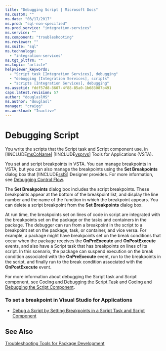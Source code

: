 ```yaml
---
title: "Debugging Script | Microsoft Docs"
ms.custom: ""
ms.date: "03/17/2017"
ms.prod: "sql-non-specified"
ms.prod_service: "integration-services"
ms.service: ""
ms.component: "troubleshooting"
ms.reviewer: ""
ms.suite: "sql"
ms.technology: 
  - "integration-services"
ms.tgt_pltfrm: ""
ms.topic: "article"
helpviewer_keywords: 
  - "Script task [Integration Services], debugging"
  - "debugging [Integration Services], scripts"
  - "scripts [Integration Services], debugging"
ms.assetid: fddf57d8-8607-4f88-85a0-1b683087b491
caps.latest.revision: 57
author: "douglaslMS"
ms.author: "douglasl"
manager: "craigg"
ms.workload: "Inactive"
---
```

# Debugging Script
  You write the scripts that the Script task and Script component use, in [!INCLUDE[msCoName](../../includes/msconame-md.md)] [!INCLUDE[vsprvs](../../includes/vsprvs-md.md)] Tools for Applications (VSTA).  
  
 You set and script breakpoints in VSTA. You can manage breakpoints in VSTA, but you can also manage the breakpoints using the **Set Breakpoints** dialog box that [!INCLUDE[ssIS](../../includes/ssis-md.md)] Designer provides. For more information, see [Debugging Control Flow](../../integration-services/troubleshooting/debugging-control-flow.md).  
  
 The **Set Breakpoints** dialog box includes the script breakpoints. These breakpoints appear at the bottom of the breakpoint list, and display the line number and the name of the function in which the breakpoint appears. You can delete a script breakpoint from the **Set Breakpoints** dialog box.  
  
 At run time, the breakpoints set on lines of code in script are integrated with the breakpoints set on the package or the tasks and containers in the package. The debugger can run from a breakpoint in the script to a breakpoint set on the package, task, or container, and vice versa. For example, a package might have breakpoints set on the break conditions that occur when the package receives the **OnPreExecute** and **OnPostExecute** events, and also have a Script task that has breakpoints on lines of its script. In this scenario, the package can suspend execution on the break condition associated with the **OnPreExecute** event, run to the breakpoints in the script, and finally run to the break condition associated with the **OnPostExecute** event.  
  
 For more information about debugging the Script task and Script component, see [Coding and Debugging the Script Task](../../integration-services/extending-packages-scripting/task/coding-and-debugging-the-script-task.md) and [Coding and Debugging the Script Component](../../integration-services/extending-packages-scripting/data-flow-script-component/coding-and-debugging-the-script-component.md).  
  
### To set a breakpoint in Visual Studio for Applications  
  
-   [Debug a Script by Setting Breakpoints in a Script Task and Script Component](../../integration-services/extending-packages-scripting/debug-a-script-by-setting-breakpoints-in-a-script-task-and-script-component.md)  
  
## See Also  
 [Troubleshooting Tools for Package Development](../../integration-services/troubleshooting/troubleshooting-tools-for-package-development.md)  
  
  
